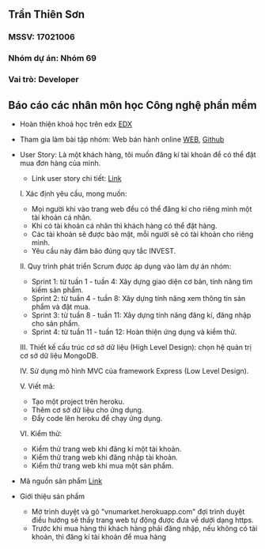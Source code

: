 ## Trần Thiên Sơn
### MSSV: 17021006
### Nhóm dự án: Nhóm 69
### Vai trò: Developer

## Báo cáo các nhân môn học Công nghệ phần mềm

* Hoàn thiện khoá học trên edx [EDX](https://github.com/tranthiensonuet/INT2208-8-2019/blob/master/TranThienSon/SoftEng1x.jpg)
* Tham gia làm bài tập nhóm: Web bán hành online [WEB](https://vnumarket.herokuapp.com), [Github](https://github.com/tranthiensonuet/INT2208-8-2019/tree/master/nhom-69)
* User Story: Là một khách hàng, tôi muốn đăng kí tài khoản để có thể đặt mua đơn hàng của mình.
  * Link user story chi tiết: [Link](https://github.com/truonganhhoang/INT2208-8-2019/issues/145)
  
  I. Xác định yêu cầu, mong muốn:
    + Mọi người khi vào trang web đều có thể đăng kí cho riêng mình một tài khoản cá nhân.
    + Khi có tài khoản cá nhân thì khách hàng có thể đặt hàng.
    + Các tài khoản sẽ được bảo mật, mỗi người sẽ có tài khoản cho riêng mình.
    + Yêu cầu này đảm bảo đúng quy tắc INVEST.
    
  II. Quy trình phát triển Scrum được áp dụng vào làm dự án nhóm:
    + Sprint 1: từ tuần 1 - tuần 4: Xây dựng giao diện cơ bản, tính năng tìm kiếm sản phẩm.
    + Sprint 2: từ tuần 4 - tuần 8: Xây dựng tính năng xem thông tin sản phẩm và đặt mua.
    + Sprint 3: từ tuần 8 - tuần 11: Xây dựng tính năng đăng kí, đăng nhập cho sản phẩm.
    + Sprint 4: từ tuần 11 - tuần 12: Hoàn thiện ứng dụng và kiểm thử.
  
  III. Thiết kế cấu trúc cơ sở dữ liệu (High Level Design): chọn hệ quản trị cơ sở dữ liệu MongoDB.
  
  IV. Sử dụng mô hình MVC của framework Express (Low Level Design).
  
  V. Viết mã:
    + Tạo một project trên heroku.
    + Thêm cơ sở dữ liệu cho ứng dụng.
    + Đẩy code lên heroku để chạy ứng dụng.
  
  VI. Kiểm thử:
    + Kiểm thử trang web khi đăng kí một tài khoản.
    + Kiểm thử trang web khi đăng nhập tài khoản.
    + Kiểm thử trang web khi mua một sản phẩm.
    
 * Mã nguồn sản phẩm [Link](https://github.com/tranthiensonuet/INT2208-8-2019/tree/master/nhom-69/UETMaket)
 
 * Giới thiệu sản phẩm
    + Mở trình duyệt và gõ "vnumarket.herokuapp.com" đợi trình duyệt điều hướng sẽ thấy trang web tự động được đưa về dưới dạng https.
    + Trước khi mua hàng thì khách hàng phải đăng nhập, nếu không có tài khoản, thì đăng kí tài khoản để mua hàng
  
